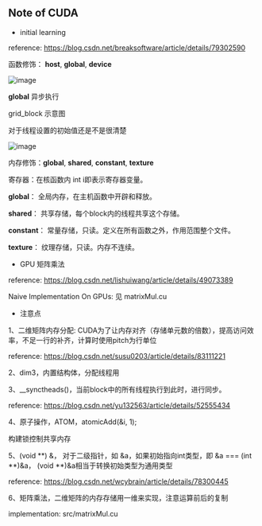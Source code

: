 ﻿## Note of CUDA

+ initial learning

reference: https://blog.csdn.net/breaksoftware/article/details/79302590

函数修饰： __host__, __global__, __device__

![image](https://github.com/Samaritan-Infi/CUDA_KNN/tree/master/image/function_decorate.png)

__global__ 异步执行

grid_block 示意图

对于线程设置的初始值还是不是很清楚

![image](https://https://github.com/Samaritan-Infi/CUDA_KNN/tree/master/image/grid_block.png)

内存修饰：__global__, __shared__, __constant__, __texture__

寄存器：在核函数内 int i即表示寄存器变量。

__global__：     全局内存，在主机函数中开辟和释放。

__shared__：     共享存储，每个block内的线程共享这个存储。

__constant__：   常量存储，只读。定义在所有函数之外，作用范围整个文件。

__texture__：    纹理存储，只读。内存不连续。

+ GPU 矩阵乘法 

reference: https://blog.csdn.net/lishuiwang/article/details/49073389

Naive Implementation On GPUs: 见 matrixMul.cu

+ 注意点

1、二维矩阵内存分配: CUDA为了让内存对齐（存储单元数的倍数），提高访问效率，不足一行的补齐，计算时使用pitch为行单位

reference: https://blog.csdn.net/susu0203/article/details/83111221

2、dim3，内置结构体，分配线程用

3、__synctheads()，当前block中的所有线程执行到此时，进行同步。

reference: https://blog.csdn.net/yu132563/article/details/52555434

4、原子操作，ATOM，atomicAdd(&i, 1);

构建锁控制共享内存

5、(void **) &， 对于二级指针，如 &a，如果初始指向int类型，即 &a === (int **)&a， (void **)&a相当于转换初始类型为通用类型

reference: https://blog.csdn.net/wcybrain/article/details/78300445

6、矩阵乘法，二维矩阵的内存存储用一维来实现，注意运算前后的复制

implementation: src/matrixMul.cu
